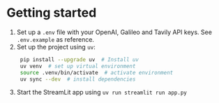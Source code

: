 # Getting started
1. Set up a `.env` file with your OpenAI, Galileo and Tavily API keys. See `.env.example` as reference.
2. Set up the project using `uv`:
   ```bash
    pip install --upgrade uv  # Install uv
    uv venv  # set up virtual environment
    source .venv/bin/activate  # activate environment
    uv sync --dev  # install dependencies
    ```
3. Start the StreamLit app using `uv run streamlit run app.py`
